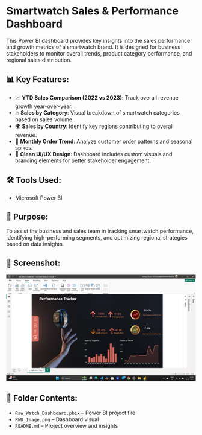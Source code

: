 # Smartwatch Sales & Performance Dashboard

This Power BI dashboard provides key insights into the sales performance and growth metrics of a smartwatch brand. It is designed for business stakeholders to monitor overall trends, product category performance, and regional sales distribution.

## 📊 Key Features:
- 📈 **YTD Sales Comparison (2022 vs 2023)**: Track overall revenue growth year-over-year.
- 🔥 **Sales by Category**: Visual breakdown of smartwatch categories based on sales volume.
- 🌍 **Sales by Country**: Identify key regions contributing to overall revenue.
- 📆 **Monthly Order Trend**: Analyze customer order patterns and seasonal spikes.
- 🧭 **Clean UI/UX Design**: Dashboard includes custom visuals and branding elements for better stakeholder engagement.

## 🛠️ Tools Used:
- Microsoft Power BI

## 🎯 Purpose:
To assist the business and sales team in tracking smartwatch performance, identifying high-performing segments, and optimizing regional strategies based on data insights.

## 📸 Screenshot:
![Smartwatch Dashboard](./RWD_Image.png) <!-- Replace with actual image file name in repo -->

## 📂 Folder Contents:
- `Raw_Watch_Dashboard.pbix` – Power BI project file  
- `RWD_Image.png` – Dashboard visual  
- `README.md` – Project overview and insights

